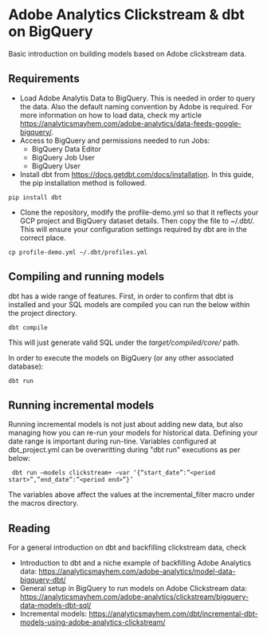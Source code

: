 # Adobe Analytics Clickstream & dbt on BigQuery
Basic introduction on building models based on Adobe clickstream data. 

## Requirements
- Load Adobe Analytis Data to BigQuery. This is needed in order to query the data. Also the default naming convention by Adobe is required. For more information on how to load data, check my article https://analyticsmayhem.com/adobe-analytics/data-feeds-google-bigquery/.
- Access to BigQuery and permissions needed to run Jobs:
  - BigQuery Data Editor
  - BigQuery Job User
  - BigQuery User
- Install dbt from https://docs.getdbt.com/docs/installation. In this guide, the pip installation method is followed.
```
pip install dbt
```
- Clone the repository, modify the profile-demo.yml so that it reflects your GCP project and BigQuery dataset details. Then copy the file to ~/.dbt/. This will ensure your configuration settings required by dbt are in the correct place.
```
cp profile-demo.yml ~/.dbt/profiles.yml
```

## Compiling and running models
dbt has a wide range of features. First, in order to confirm that dbt is installed and your SQL models are compiled you can run the below within the project directory.
```
dbt compile
```
This will just generate valid SQL under the *target/compiled/core/* path.

In order to execute the models on BigQuery (or any other associated database):
```
dbt run
```

## Running incremental models
Running incremental models is not just about adding new data, but also managing how you can re-run your models for historical data. Defining your date range is important during run-tine. Variables configured at dbt_project.yml can be overwritting during "dbt run" executions as per below:
```
 dbt run –models clickstream+ –var ‘{“start_date”:”<period start>”,”end_date”:”<period end>”}’
```
The variables above affect the values at the incremental_filter macro under the macros directory.

## Reading
For a general introduction on dbt and backfilling clickstream data, check 
- Introduction to dbt and a niche example of backfilling Adobe Analytics data: https://analyticsmayhem.com/adobe-analytics/model-data-bigquery-dbt/
- General setup in BigQuery to run models on Adobe Clickstream data: https://analyticsmayhem.com/adobe-analytics/clickstream/bigquery-data-models-dbt-sql/
- Incremental models: https://analyticsmayhem.com/dbt/incremental-dbt-models-using-adobe-analytics-clickstream/

